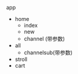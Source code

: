 app
  - home
    - index
    - new
    - channel (带参数)
  - all
    - channelsub(带参数)
  - stroll
  - cart
